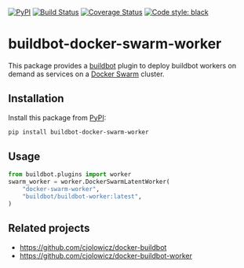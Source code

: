 [![PyPI](https://img.shields.io/pypi/v/buildbot-docker-swarm-worker.svg?style=flat-square)](https://pypi.org/project/buildbot-docker-swarm-worker/)
[![Build Status](https://img.shields.io/travis/com/cjolowicz/buildbot-docker-swarm-worker.svg?style=flat-square)](https://travis-ci.com/cjolowicz/buildbot-docker-swarm-worker)
[![Coverage Status](https://img.shields.io/coveralls/cjolowicz/buildbot-docker-swarm-worker.svg?style=flat-square)](https://coveralls.io/github/cjolowicz/buildbot-docker-swarm-worker?branch=master)
[![Code style: black](https://img.shields.io/badge/code%20style-black-000000.svg?style=flat-square)](https://github.com/ambv/black)

# buildbot-docker-swarm-worker

This package provides a [buildbot](https://buildbot.net) plugin to
deploy buildbot workers on demand as services on a
[Docker Swarm](https://docs.docker.com/engine/swarm/) cluster.

## Installation

Install this package from
[PyPI](https://pypi.org/project/buildbot-docker-swarm-worker/):

```sh
pip install buildbot-docker-swarm-worker
```

## Usage

```python
from buildbot.plugins import worker
swarm_worker = worker.DockerSwarmLatentWorker(
    "docker-swarm-worker",
    "buildbot/buildbot-worker:latest",
)
```

## Related projects

- https://github.com/cjolowicz/docker-buildbot
- https://github.com/cjolowicz/docker-buildbot-worker
